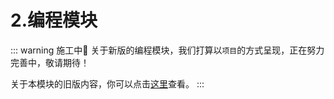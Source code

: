 # 2.编程模块

::: warning 施工中🚧
关于新版的编程模块，我们打算以`项目`的方式呈现，正在努力完善中，敬请期待！

关于本模块的旧版内容，你可以点击[这里](/2023旧版内容/旧版内容索引)查看。
:::
